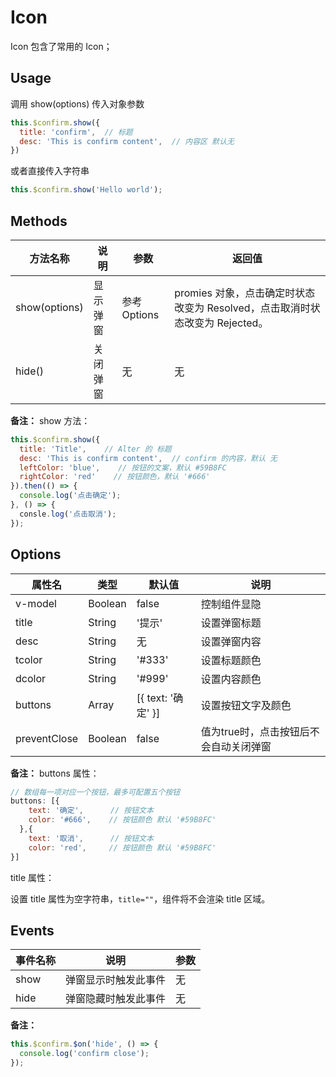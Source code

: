 # Icon

Icon 包含了常用的 Icon；

## Usage

调用 show(options) 传入对象参数
```js
this.$confirm.show({
  title: 'confirm',  // 标题
  desc: 'This is confirm content',  // 内容区 默认无
})
```

或者直接传入字符串
```js
this.$confirm.show('Hello world');
```


## Methods
| 方法名称 | 说明 | 参数 | 返回值 |
| ----   | ---- | ---- | ---- |
| show(options) | 显示弹窗 |  参考Options  |  promies 对象，点击确定时状态改变为 Resolved，点击取消时状态改变为 Rejected。|
|hide() | 关闭弹窗 | 无 | 无 |

**备注：**
show 方法：

```js
this.$confirm.show({
  title: 'Title',    // Alter 的 标题
  desc: 'This is confirm content',  // confirm 的内容，默认 无
  leftColor: 'blue',    // 按钮的文案，默认 #59B8FC
  rightColor: 'red'    // 按钮颜色，默认 '#666'
}).then(() => {
  console.log('点击确定');
}, () => {
  consle.log('点击取消');
});
```


## Options

属性名   |    类型    |    默认值    |   说明
----    | ----    | ----    | ----    |
v-model | Boolean | false | 控制组件显隐
title |  String  |  '提示' |  设置弹窗标题
desc | String | 无 | 设置弹窗内容
tcolor | String | '#333' | 设置标题颜色
dcolor | String | '#999' | 设置内容颜色
buttons | Array | [{ text: '确定' }] | 设置按钮文字及颜色
preventClose | Boolean | false | 值为true时，点击按钮后不会自动关闭弹窗

**备注：**
buttons 属性：

```js
// 数组每一项对应一个按钮，最多可配置五个按钮
buttons: [{
    text: '确定',      // 按钮文本
    color: '#666',    // 按钮颜色 默认 '#59B8FC'
  },{
    text: '取消',      // 按钮文本
    color: 'red',     // 按钮颜色 默认 '#59B8FC'
}]
```

title 属性：

设置 title 属性为空字符串，`title=""`，组件将不会渲染 title 区域。

## Events

事件名称   |    说明    |    参数    |
----      | ----      | ----      |
show | 弹窗显示时触发此事件 | 无
hide | 弹窗隐藏时触发此事件 | 无

**备注：**
```js
this.$confirm.$on('hide', () => {
  console.log('confirm close');
});
```

